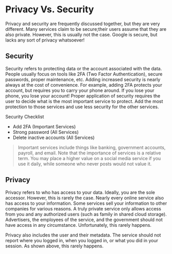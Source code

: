 # Privacy Vs. Security

Privacy and security are frequently discussed together, but they are very different. Many services claim to be secure;their users assume that they are also private. However, this is usually not the case. Google is secure, but lacks any sort of privacy whatsoever!

## Security

Security refers to protecting data or the account associated with the data. People usually focus on tools like 2FA (Two Factor Authentication), secure passwords, proper maintenance, etc. Adding increased security is nearly always at the cost of convenience. For example, adding 2FA protects your account, but requires you to carry your phone around. If you lose your phone, you lose your account! Proper application of security requires the user to decide what is the most important service to protect. Add the most protection to those services and use less security for the other services.

Security Checklist
- Add 2FA (Important Services)
- Strong password (All Services)
- Delete inactive accounts (All Services)

> Important services include things like banking, government accounts, payroll, and email. Note that the importance of services is a relative term. You may place a higher value on a social media service if you use it daily, while someone who never posts would not value it.

## Privacy

Privacy refers to who has access to your data. Ideally, you are the sole accessor. However, this is rarely the case. Nearly every online service also has access to your information. Some services sell your information to other companies for various reasons. A truly private service only allows access from you and any authorized users (such as family in shared cloud storage). Advertisers, the employees of the service, and the government should not have access in any circumstance. Unfortunately, this rarely happens.

Privacy also includes the user and their metadata. The service should not report where you logged in, when you logged in, or what you did in your session. As shown above, this rarely happens.